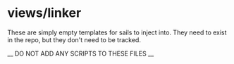 # views/linker

These are simply empty templates for sails to inject into. They need to exist in the repo,
but they don't need to be tracked.

__ DO NOT ADD ANY SCRIPTS TO THESE FILES __